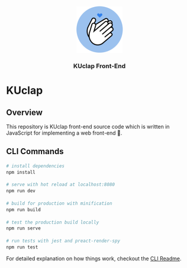<!-- PROJECT LOGO -->
<br />
<p align="center">
  <a href="https://github.com/github_username/repo_name">
    <img src="logo.png" alt="Logo" width="125" height="125">
  </a>
<div align="center">
  <h3 align="center">KUclap Front-End</h3>
</div>

# KUclap

## Overview

This repository is KUclap front-end source code which is written in JavaScript for implementing a web front-end 🚀.

## CLI Commands

```bash
# install dependencies
npm install

# serve with hot reload at localhost:8080
npm run dev

# build for production with minification
npm run build

# test the production build locally
npm run serve

# run tests with jest and preact-render-spy
npm run test
```

For detailed explanation on how things work, checkout the [CLI Readme](https://github.com/developit/preact-cli/blob/master/README.md).
